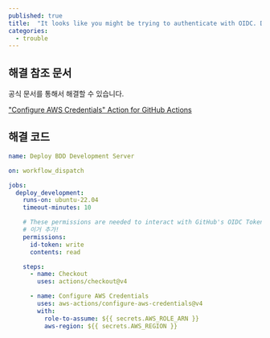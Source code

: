 ```yaml
---
published: true
title:  "It looks like you might be trying to authenticate with OIDC. Did you mean to set the id-token permission? If you are not trying to authenticate with OIDC and the action is working successfully, you can ignore this message."
categories:
  - trouble
---
```


## 해결 참조 문서

공식 문서를 통해서 해결할 수 있습니다.

["Configure AWS Credentials" Action for GitHub Actions](https://github.com/marketplace/actions/configure-aws-credentials-action-for-github-actions#overview)

## 해결 코드

~~~yml
name: Deploy BDD Development Server

on: workflow_dispatch

jobs:
  deploy_development:
    runs-on: ubuntu-22.04
    timeout-minutes: 10

    # These permissions are needed to interact with GitHub's OIDC Token endpoint.
    # 이거 추가!
    permissions:
      id-token: write
      contents: read

    steps:
      - name: Checkout
        uses: actions/checkout@v4

      - name: Configure AWS Credentials
        uses: aws-actions/configure-aws-credentials@v4
        with:
          role-to-assume: ${{ secrets.AWS_ROLE_ARN }}
          aws-region: ${{ secrets.AWS_REGION }}
~~~